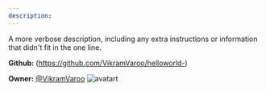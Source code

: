 ```yaml
---
description: 
---
```

A more verbose description, including any extra instructions or
information that didn't fit in the one line.

**Github:** (https://github.com/VikramVaroo/helloworld-)

**Owner:** [@VikramVaroo](https://github.com/VikramVaroo) ![avatart](https://avatars2.githubusercontent.com/u/36872388?v=4)

